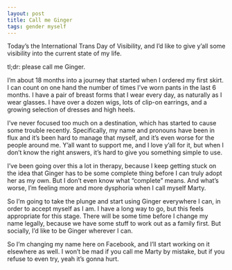 ```yaml
---
layout: post
title: Call me Ginger
tags: gender myself
---
```


Today’s the International Trans Day of Visibility, and I’d like to give y’all some visibility into the current state of my life.

tl;dr: please call me Ginger.

I’m about 18 months into a journey that started when I ordered my first skirt. I can count on one hand the number of times I’ve worn pants in the last 6 months. I have a pair of breast forms that I wear every day, as naturally as I wear glasses. I have over a dozen wigs, lots of clip-on earrings, and a growing selection of dresses and high heels.

I’ve never focused too much on a destination, which has started to cause some trouble recently. Specifically, my name and pronouns have been in flux and it’s been hard to manage that myself, and it’s even worse for the people around me. Y’all want to support me, and I love y’all for it, but when I don’t know the right answers, it’s hard to give you something simple to use.

I’ve been going over this a lot in therapy, because I keep getting stuck on the idea that Ginger has to be some complete thing before I can truly adopt her as my own. But I don’t even know what “complete” means. And what’s worse, I’m feeling more and more dysphoria when I call myself Marty.

So I’m going to take the plunge and start using Ginger everywhere I can, in order to accept myself as I am. I have a long way to go, but this feels appropriate for this stage. There will be some time before I change my name legally, because we have some stuff to work out as a family first. But socially, I’d like to be Ginger wherever I can.

So I’m changing my name here on Facebook, and I’ll start working on it elsewhere as well. I won’t be mad if you call me Marty by mistake, but if you refuse to even try, yeah it’s gonna hurt.

